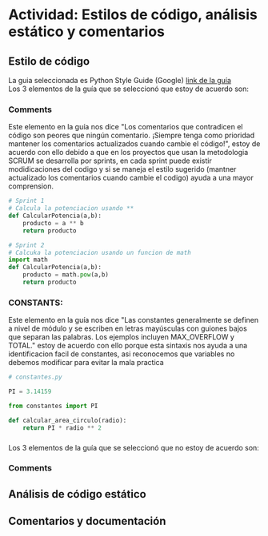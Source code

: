 # Actividad: Estilos de código, análisis estático y comentarios
## Estilo de código
La guia seleccionada es Python Style Guide (Google) [link de la guía](https://peps.python.org/pep-0008/)  
Los 3 elementos de la guía que se seleccionó que estoy de acuerdo son:  
### Comments
Este elemento en la guía nos dice "Los comentarios que contradicen el código son peores que ningún comentario. ¡Siempre tenga como prioridad mantener los comentarios actualizados cuando cambie el código!", estoy de acuerdo con ello debido a que en los proyectos que usan la metodologia SCRUM se desarrolla por sprints, en cada sprint puede existir modidicaciones del codigo y si se maneja el estilo sugerido (mantner actualizado los comentarios cuando cambie el codigo) ayuda a una mayor comprension.
``` python
# Sprint 1
# Calcula la potenciacion usando **
def CalcularPotencia(a,b):
	producto = a ** b		
	return producto

# Sprint 2
# Calcuka la potenciacion usando un funcion de math
import math
def CalcularPotencia(a,b):
	producto = math.pow(a,b)
	return producto
``` 
### CONSTANTS:
Este elemento en la guía nos dice "Las constantes generalmente se definen a nivel de módulo y se escriben en letras mayúsculas con guiones bajos que separan las palabras. Los ejemplos incluyen MAX_OVERFLOW y TOTAL." estoy de acuerdo con ello porque esta sintaxis nos ayuda a una identificacion facil de constantes, asi reconocemos que variables no debemos modificar para evitar la mala practica

``` python
# constantes.py

PI = 3.14159

from constantes import PI

def calcular_area_circulo(radio):
    return PI * radio ** 2
```

### 

Los 3 elementos de la guía que se seleccionó que no estoy de acuerdo son:  
### Comments

### 

### 

## Análisis de código estático

## Comentarios y documentación
